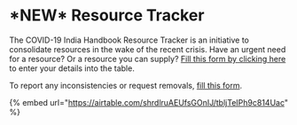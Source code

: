 # \*NEW\* Resource Tracker

The COVID-19 India Handbook Resource Tracker is an initiative to consolidate resources in the wake of the recent crisis. Have an urgent need for a resource? Or a resource you can supply? [Fill this form by clicking here](https://airtable.com/shrvRntrU5mvEV0LW) to enter your details into the table.

To report any inconsistencies or request removals, [fill this form](https://forms.gle/TZTahMEWMSJDa6FC9).

{% embed url="https://airtable.com/shrdlruAEUfsGOnIJ/tbljTeIPh9c814Uac" %}



